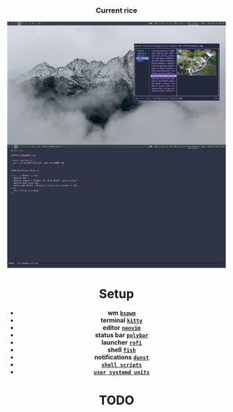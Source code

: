 <div align="center">

### Current rice

![](./Pictures/rice.png)

# Setup
- **wm** [**`bspwm`**](https://github.com/fakeowl1/dotfiles/tree/main/.config/bspwm)
- **terminal** [**`kitty`**](https://github.com/fakeowl1/dotfiles/tree/main/.config/kitty)
- **editor** [**`neovim`**](https://github.com/fakeowl1/dotfiles/tree/main/.config/nvim)
- **status bar** [**`polybar`**](https://github.com/fakeowl1/dotfiles/tree/main/.config/polybar)
- **launcher** [**`rofi`**](https://github.com/fakeowl1/dotfiles/tree/main/.config/rofi)
- **shell** [**`fish`**](https://github.com/fakeowl1/dotfiles/tree/main/.config/fish)
- **notifications** [**`dunst`**](https://github.com/fakeowl1/dotfiles/tree/main/.config/dunst)
- [**`shell scripts`**](https://github.com/fakeowl1/dotfiles/tree/main/bin)
- [**`user systemd units`**](https://github.com/fakeowl1/dotfiles/tree/main/.config/systemd/user)


# TODO
